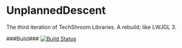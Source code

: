 UnplannedDescent
================

The third iteration of TechShroom Libraries. A rebuild; like LWJGL 3.

###Build###
[![Build Status](https://travis-ci.org/TechShroom/UnplannedDescent.svg?branch=master)](https://travis-ci.org/TechShroom/UnplannedDescent)
